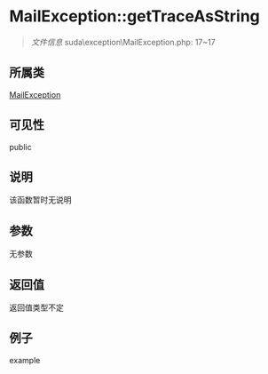 # MailException::getTraceAsString

> *文件信息* suda\exception\MailException.php: 17~17
## 所属类 

[MailException](../MailException.md)

## 可见性

  public  
## 说明

该函数暂时无说明

## 参数

无参数

## 返回值
返回值类型不定

## 例子

example